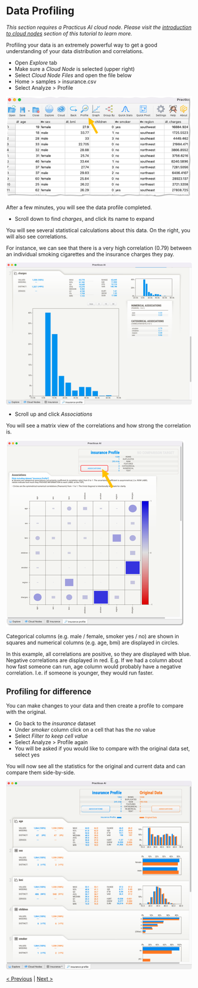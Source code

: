 # Data Profiling 

_This section requires a Practicus AI cloud node. Please visit the [introduction to cloud nodes](cloud-intro.md) section of this tutorial to learn more._

Profiling your data is an extremely powerful way to get a good understanding of your data distribution and correlations.

- Open _Explore_ tab 
- Make sure a _Cloud Node_ is selected (upper right)
- Select _Cloud Node Files_ and open the file below 
- Home > samples > insurance.csv
- Select Analyze > Profile 

![](img/data-profiling/profile-1.png)

After a few minutes, you will see the data profile completed.

- Scroll down to find _charges_, and click its name to expand

You will see several statistical calculations about this data. On the right, you will also see correlations.

For instance, we can see that there is a very high correlation (0.79) between an individual smoking cigarettes and the insurance charges they pay.

![](img/data-profiling/profile-2.png)

- Scroll up and click _Associations_

You will see a matrix view of the correlations and how strong the correlation is. 

![](img/data-profiling/profile-3.png)

Categorical columns (e.g. male / female, smoker yes / no) are shown in squares and numerical columns (e.g. age, bmi) are displayed in circles.
 
In this example, all correlations are positive, so they are displayed with blue. Negative correlations are displayed in red. E.g. If we had a column about how fast someone can run, age column would probably have a negative correlation. I.e. if someone is younger, they would run faster.

## Profiling for difference

You can make changes to your data and then create a profile to compare with the original.

- Go back to the _insurance_ dataset 
- Under _smoker_ column click on a cell that has the _no_ value 
- Select _Filter to keep cell value_
- Select Analyze > Profile again
- You will be asked if you would like to compare with the original data set, select yes

You will now see all the statistics for the original and current data and can compare them side-by-side. 

![](img/data-profiling/profile-4.png)

[< Previous](explore.md) | [Next >](model.md)
